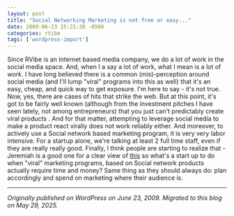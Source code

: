```yaml
---
layout: post
title: "Social Networking Marketing is not free or easy..."
date: 2009-06-23 15:21:38 -0500
categories: rVibe
tags: ['wordpress-import']
---
```


Since RVibe is an Internet based media company, we do a lot of work in the social media space. And, when I a say a lot of work, what I mean is a lot of _work._ I have long believed there is a common (mis)-perception around social media (and I'll lump "viral" programs into this as well) that it's an easy, cheap, and quick way to get exposure. I'm here to say - it's not true. Now, yes, there are cases of hits that strike the web. But at this point, it's got to be fairly well known (although from the investment pitches I have seen lately, not among entrepreneurs) that you just can't predictably create viral products . And for that matter, attempting to leverage social media to make a product react virally does not work reliably either. And moreover, to actively use a Social network based marketing program, it is very very labor intensive. For a startup alone, we're talking at least 2 full time staff, even if they are really really good. Finally, I think people are starting to realize that - Jeremiah is a good one for a clear view of [this](http://www.web-strategist.com/blog/2009/06/13/looking-behind-the-curtains-at-the-social-media-stage-humans-dont-scale/) so what's a start up to do when "viral" marketing programs, based on Social network products actually require time and money? Same thing as they should always do: plan accordingly and spend on marketing where their audience is.

---

*Originally published on WordPress on June 23, 2009. Migrated to this blog on May 29, 2025.*
